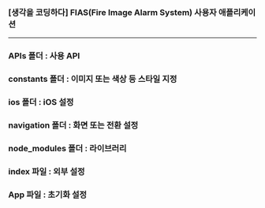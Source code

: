 ### [생각을 코딩하다] FIAS(Fire Image Alarm System) 사용자 애플리케이션

---
### APIs 폴더 : 사용 API
### constants 폴더 : 이미지 또는 색상 등 스타일 지정
### ios 폴더 : iOS 설정 
### navigation 폴더 : 화면 또는 전환 설정
### node_modules 폴더 : 라이브러리
### index 파일 : 외부 설정
### App 파일 : 초기화  설정
